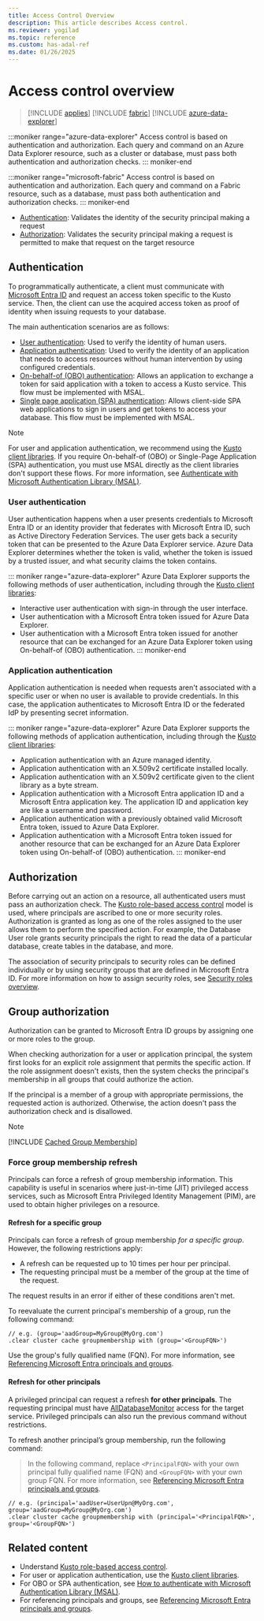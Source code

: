 ```yaml
---
title: Access Control Overview
description: This article describes Access control.
ms.reviewer: yogilad
ms.topic: reference
ms.custom: has-adal-ref
ms.date: 01/26/2025
---
```

# Access control overview

> [!INCLUDE [applies](../includes/applies-to-version/applies.md)] [!INCLUDE [fabric](../includes/applies-to-version/fabric.md)] [!INCLUDE [azure-data-explorer](../includes/applies-to-version/azure-data-explorer.md)]

:::moniker range="azure-data-explorer"
Access control is based on authentication and authorization. Each query and command on an Azure Data Explorer resource, such as a cluster or database, must pass both authentication and authorization checks.
::: moniker-end

:::moniker range="microsoft-fabric"
Access control is based on authentication and authorization. Each query and command on a Fabric resource, such as a database, must pass both authentication and authorization checks.
::: moniker-end

* [Authentication](#authentication): Validates the identity of the security principal making a request
* [Authorization](#authorization): Validates the security principal making a request is permitted to make that request on the target resource

## Authentication

To programmatically authenticate, a client must communicate with [Microsoft Entra ID](/azure/active-directory/fundamentals/active-directory-whatis) and request an access token specific to the Kusto service. Then, the client can use the acquired access token as proof of identity when issuing requests to your database.

The main authentication scenarios are as follows:

* [User authentication](#user-authentication): Used to verify the identity of human users.
* [Application authentication](#application-authentication): Used to verify the identity of an application that needs to access resources without human intervention by using configured credentials.
* [On-behalf-of (OBO) authentication](/azure/active-directory/develop/msal-authentication-flows#on-behalf-of-obo): Allows an application to exchange a token for said application with a token to access a Kusto service. This flow must be implemented with MSAL.
* [Single page application (SPA) authentication](/azure/active-directory/develop/msal-authentication-flows#authorization-code): Allows client-side SPA web applications to sign in users and get tokens to access your database. This flow must be implemented with MSAL.

> [!NOTE]
> For user and application authentication, we recommend using the [Kusto client libraries](../api/client-libraries.md). If you require On-behalf-of (OBO) or Single-Page Application (SPA) authentication, you must use MSAL directly as the client libraries don't support these flows. For more information, see [Authenticate with Microsoft Authentication Library (MSAL)](../api/rest/authenticate-with-msal.md).

### User authentication

User authentication happens when a user presents credentials to Microsoft Entra ID or an identity provider that federates with Microsoft Entra ID, such as Active Directory Federation Services. The user gets back a security token that can be presented to the Azure Data Explorer service. Azure Data Explorer determines whether the token is valid, whether the token is issued by a trusted issuer, and what security claims the token contains.

::: moniker range="azure-data-explorer"
Azure Data Explorer supports the following methods of user authentication, including through the [Kusto client libraries](../api/client-libraries.md):

* Interactive user authentication with sign-in through the user interface.
* User authentication with a Microsoft Entra token issued for Azure Data Explorer.
* User authentication with a Microsoft Entra token issued for another resource that can be exchanged for an Azure Data Explorer token using On-behalf-of (OBO) authentication.
::: moniker-end

### Application authentication

Application authentication is needed when requests aren't associated with a specific user or when no user is available to provide credentials. In this case, the application authenticates to Microsoft Entra ID or the federated IdP by presenting secret information.

::: moniker range="azure-data-explorer"
Azure Data Explorer supports the following methods of application authentication, including through the [Kusto client libraries](../api/client-libraries.md):

* Application authentication with an Azure managed identity.
* Application authentication with an X.509v2 certificate installed locally.
* Application authentication with an X.509v2 certificate given to the client library as a byte stream.
* Application authentication with a Microsoft Entra application ID and a Microsoft Entra application key. The application ID and application key are like a username and password.
* Application authentication with a previously obtained valid Microsoft Entra token, issued to Azure Data Explorer.
* Application authentication with a Microsoft Entra token issued for another resource that can be exchanged for an Azure Data Explorer token using On-behalf-of (OBO) authentication.
::: moniker-end

## Authorization

Before carrying out an action on a resource, all authenticated users must pass an authorization check. The [Kusto role-based access control](role-based-access-control.md) model is used, where principals are ascribed to one or more security roles. Authorization is granted as long as one of the roles assigned to the user allows them to perform the specified action. For example, the Database User role grants security principals the right to read the data of a particular database, create tables in the database, and more.

The association of security principals to security roles can be defined individually or by using security groups that are defined in Microsoft Entra ID. For more information on how to assign security roles, see [Security roles overview](../management/security-roles.md).

## Group authorization

Authorization can be granted to Microsoft Entra ID groups by assigning one or more roles to the group.

When checking authorization for a user or application principal, the system first looks for an explicit role assignment that permits the specific action. If the role assignment doesn't exists, then the system checks the principal's membership in all groups that could authorize the action.

If the principal is a member of a group with appropriate permissions, the requested action is authorized. Otherwise, the action doesn't pass the authorization check and is disallowed.

> [!NOTE]
>
> [!INCLUDE [Cached Group Membership](../includes/cached-group-membership.md)]

### Force group membership refresh

Principals can force a refresh of group membership information. This capability is useful in scenarios where just-in-time (JIT) privileged access services, such as Microsoft Entra Privileged Identity Management (PIM), are used to obtain higher privileges on a resource.

#### Refresh for a specific group

Principals can force a refresh of group membership *for a specific group*. However, the following restrictions apply:

* A refresh can be requested up to 10 times per hour per principal.
* The requesting principal must be a member of the group at the time of the request.

The request results in an error if either of these conditions aren't met.

To reevaluate the current principal's membership of a group, run the following command:

```kusto
// e.g. (group='aadGroup=MyGroup@MyOrg.com')
.clear cluster cache groupmembership with (group='<GroupFQN>')
```

Use the group's fully qualified name (FQN). For more information, see [Referencing Microsoft Entra principals and groups](../management/reference-security-principals.md#referencing-microsoft-entra-principals-and-groups).

#### Refresh for other principals

A privileged principal can request a refresh **for other principals**. The requesting principal must have [AllDatabaseMonitor](role-based-access-control.md) access for the target service. Privileged principals can also run the previous command without restrictions.

To refresh another principal’s group membership, run the following command:

> In the following command, replace `<PrincipalFQN>` with your own principal fully qualified name (FQN) and `<GroupFQN>` with your own group FQN. For more information, see [Referencing Microsoft Entra principals and groups](../management/reference-security-principals.md#referencing-microsoft-entra-principals-and-groups).

```kusto
// e.g. (principal='aadUser=UserUpn@MyOrg.com', group='aadGroup=MyGroup@MyOrg.com')
.clear cluster cache groupmembership with (principal='<PrincipalFQN>', group='<GroupFQN>')
```

## Related content

* Understand [Kusto role-based access control](role-based-access-control.md).
* For user or application authentication, use the [Kusto client libraries](../api/client-libraries.md).
* For OBO or SPA authentication, see [How to authenticate with Microsoft Authentication Library (MSAL)](../api/rest/authenticate-with-msal.md).
* For referencing principals and groups, see [Referencing Microsoft Entra principals and groups](../management/reference-security-principals.md).
